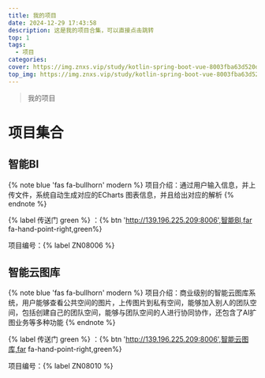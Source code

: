 ```yaml
---
title: 我的项目
date: 2024-12-29 17:43:58
description: 这是我的项目合集，可以直接点击跳转
top: 1
tags:
  - 项目
categories:
cover: https://img.znxs.vip/study/kotlin-spring-boot-vue-8003fba63d520d91910588170c034e8707f3b18bbd0af1271aa649659c417905.png
top_img: https://img.znxs.vip/study/kotlin-spring-boot-vue-8003fba63d520d91910588170c034e8707f3b18bbd0af1271aa649659c417905.png
---
```




> 我的项目

# 项目集合



## 智能BI

{% note blue 'fas fa-bullhorn' modern %}
项目介绍：通过用户输入信息，并上传文件，系统自动生成对应的ECharts 图表信息，并且给出对应的解析
{% endnote %}

{% label 传送门 green %} ：{% btn 'http://139.196.225.209:8006',智能BI,far fa-hand-point-right,green%}

项目编号：{% label ZN08006  %} 

## 智能云图库

{% note blue 'fas fa-bullhorn' modern %}
项目介绍：商业级别的智能云图库系统，用户能够查看公共空间的图片，上传图片到私有空间，能够加入别人的团队空间，包括创建自己的团队空间，能够与团队空间的人进行协同协作，还包含了AI扩图业务等多种功能
{% endnote %}

{% label 传送门 green %} ：{% btn 'http://139.196.225.209:8006',智能云图库,far fa-hand-point-right,green%}

项目编号：{% label ZN08010  %} 





